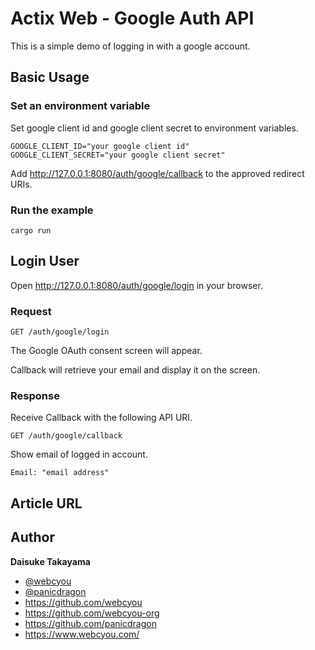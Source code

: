 # Actix Web - Google Auth API

This is a simple demo of logging in with a google account.

## Basic Usage

### Set an environment variable

Set google client id and google client secret to environment variables.

```shell
GOOGLE_CLIENT_ID="your google client id"
GOOGLE_CLIENT_SECRET="your google client secret"
```

Add http://127.0.0.1:8080/auth/google/callback to the approved redirect URIs.


### Run the example

```shell
cargo run
```

## Login User

Open http://127.0.0.1:8080/auth/google/login in your browser.

### Request

`GET /auth/google/login`

The Google OAuth consent screen will appear.

Callback will retrieve your email and display it on the screen.

### Response

Receive Callback with the following API URI.

`GET /auth/google/callback`

Show email of logged in account.

```shell
Email: "email address"
```

## Article URL


## Author

**Daisuke Takayama**
* [@webcyou](https://twitter.com/webcyou)
* [@panicdragon](https://twitter.com/panicdragon)
* <https://github.com/webcyou>
* <https://github.com/webcyou-org>
* <https://github.com/panicdragon>
* <https://www.webcyou.com/>

